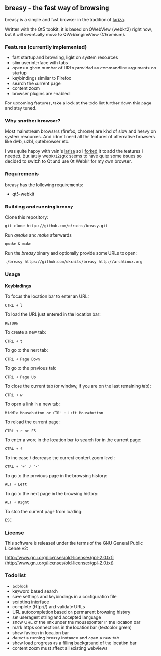 ## breasy - the fast way of browsing

breasy is a simple and fast browser in the tradition of 
[lariza](http://github.com/okraits/lariza).

Written with the Qt5 toolkit, it is based on QWebView (webkit2) right now,
but it will eventually move to QWebEngineView (Chromium).

### Features (currently implemented)

- fast startup and browsing, light on system resources
- slim userinterface with tabs
- opens a given number of URLs provided as commandline arguments on startup
- keybindings similar to Firefox
- search the current page
- content zoom
- browser plugins are enabled

For upcoming features, take a look at the todo list further down this page and stay tuned.

### Why another browser?

Most mainstream browsers (firefox, chrome) are kind of slow and heavy on
system resources. And i don't need all the features of alternative browsers
like dwb, uzbl, qutebrowser etc.

I was quite happy with vain's [lariza](http://github.com/vain/lariza) so i
[forked](http://github.com/okraits/lariza) it to add the features i needed.
But lately webkit(2)gtk seems to have quite some issues so i decided to switch
to Qt and use Qt Webkit for my own browser.

### Requirements

breasy has the following requirements:

- qt5-webkit

### Building and running breasy

Clone this repository:

    git clone https://github.com/okraits/breasy.git

Run *qmake* and *make* afterwards:

    qmake & make

Run the *breasy* binary and optionally provide some URLs to open:
    
    ./breasy https://github.com/okraits/breasy http://archlinux.org

### Usage

#### Keybindings

To focus the location bar to enter an URL:

    CTRL + l

To load the URL just entered in the location bar:

    RETURN

To create a new tab:

    CTRL + t

To go to the next tab:

    CTRL + Page Down

To go to the previous tab:

    CTRL + Page Up

To close the current tab (or window, if you are on the last remaining tab):

    CTRL + w

To open a link in a new tab:

	Middle Mousebutton or CTRL + Left Mousebutton

To reload the current page:

    CTRL + r or F5

To enter a word in the location bar to search for in the current page:

    CTRL + f

To increase / decrease the current content zoom level:

    CTRL + '+' / '-'

To go to the previous page in the browsing history:

    ALT + Left

To go to the next page in the browsing history:

    ALT + Right

To stop the current page from loading:

    ESC

### License

This software is released under the terms of the
GNU General Public License v2:

[http://www.gnu.org/licenses/old-licenses/gpl-2.0.txt](http://www.gnu.org/licenses/old-licenses/gpl-2.0.txt)

### Todo list

- adblock
- keyword based search
- save settings and keybindings in a configuration file
- scripting interface
- complete (http://) and validate URLs
- URL autocompletion based on permanent browsing history
- set useragent string and accepted language
- show URL of the link under the mousepointer in the location bar
- mark https connections in the location bar (textcolor green)
- show favicon in location bar
- detect a running breasy instance and open a new tab
- show load progress as a filling background of the location bar
- content zoom must affect all existing webviews
